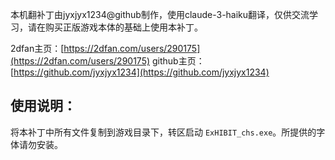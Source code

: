 本机翻补丁由jyxjyx1234@github制作，使用claude-3-haiku翻译，仅供交流学习，请在购买正版游戏本体的基础上使用本补丁。

2dfan主页：[https://2dfan.com/users/290175](https://2dfan.com/users/290175)
github主页：[https://github.com/jyxjyx1234](https://github.com/jyxjyx1234)

## 使用说明：

将本补丁中所有文件复制到游戏目录下，转区启动 `ExHIBIT_chs.exe`。所提供的字体请勿安装。
